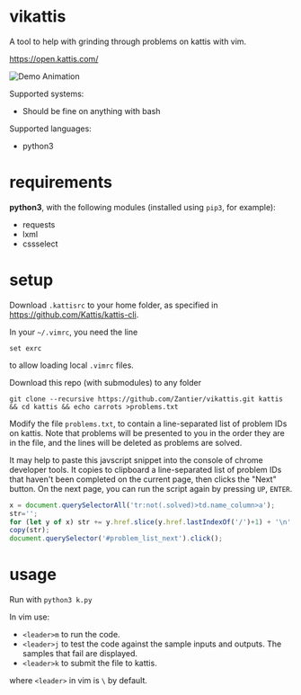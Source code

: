 # vikattis
A tool to help with grinding through problems on kattis with vim.

https://open.kattis.com/

![Demo Animation](../media/demo.gif?raw=true)

Supported systems:
- Should be fine on anything with bash

Supported languages:
- python3

# requirements
**python3**, with the following modules (installed using `pip3`, for example):
- requests
- lxml
- cssselect

# setup
Download `.kattisrc` to your home folder, as specified in https://github.com/Kattis/kattis-cli.

In your `~/.vimrc`, you need the line
```vim script
set exrc
```
to allow loading local `.vimrc` files.

Download this repo (with submodules) to any folder
```
git clone --recursive https://github.com/Zantier/vikattis.git kattis && cd kattis && echo carrots >problems.txt
```

Modify the file `problems.txt`, to contain a line-separated list of problem IDs on kattis.
Note that problems will be presented to you in the order they are in the file, and the lines will be
deleted as problems are solved.

It may help to paste this javscript snippet into the console of chrome developer tools. It copies to clipboard a
line-separated list of problem IDs that haven't been completed on the current page, then clicks the
"Next" button. On the next page, you can run the script again by pressing `UP`, `ENTER`.

```javascript
x = document.querySelectorAll('tr:not(.solved)>td.name_column>a');
str='';
for (let y of x) str += y.href.slice(y.href.lastIndexOf('/')+1) + '\n';
copy(str);
document.querySelector('#problem_list_next').click();
```

# usage
Run with `python3 k.py`

In vim use:
- `<leader>m` to run the code.
- `<leader>j` to test the code against the sample inputs and outputs. The samples that fail are displayed.
- `<leader>k` to submit the file to kattis.

where `<leader>` in vim is `\` by default.
